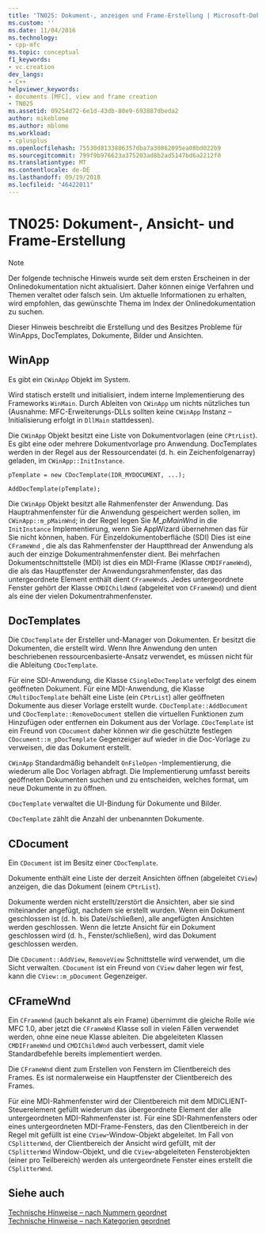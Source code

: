 ```yaml
---
title: 'TN025: Dokument-, anzeigen und Frame-Erstellung | Microsoft-Dokumentation'
ms.custom: ''
ms.date: 11/04/2016
ms.technology:
- cpp-mfc
ms.topic: conceptual
f1_keywords:
- vc.creation
dev_langs:
- C++
helpviewer_keywords:
- documents [MFC], view and frame creation
- TN025
ms.assetid: 09254d72-6e1d-43db-80e9-693887dbeda2
author: mikeblome
ms.author: mblome
ms.workload:
- cplusplus
ms.openlocfilehash: 75530d8133806357dba7a30862095ea08bd022b9
ms.sourcegitcommit: 799f9b976623a375203ad8b2ad5147bd6a2212f0
ms.translationtype: MT
ms.contentlocale: de-DE
ms.lasthandoff: 09/19/2018
ms.locfileid: "46422011"
---
```

# <a name="tn025-document-view-and-frame-creation"></a>TN025: Dokument-, Ansicht- und Frame-Erstellung

> [!NOTE]
>  Der folgende technische Hinweis wurde seit dem ersten Erscheinen in der Onlinedokumentation nicht aktualisiert. Daher können einige Verfahren und Themen veraltet oder falsch sein. Um aktuelle Informationen zu erhalten, wird empfohlen, das gewünschte Thema im Index der Onlinedokumentation zu suchen.

Dieser Hinweis beschreibt die Erstellung und des Besitzes Probleme für WinApps, DocTemplates, Dokumente, Bilder und Ansichten.

## <a name="winapp"></a>WinApp

Es gibt ein `CWinApp` Objekt im System.

Wird statisch erstellt und initialisiert, indem interne Implementierung des Frameworks `WinMain`. Durch Ableiten von `CWinApp` um nichts nützliches tun (Ausnahme: MFC-Erweiterungs-DLLs sollten keine `CWinApp` Instanz – Initialisierung erfolgt in `DllMain` stattdessen).

Die `CWinApp` Objekt besitzt eine Liste von Dokumentvorlagen (eine `CPtrList`). Es gibt eine oder mehrere Dokumentvorlage pro Anwendung. DocTemplates werden in der Regel aus der Ressourcendatei (d. h. ein Zeichenfolgenarray) geladen, im `CWinApp::InitInstance`.

```
pTemplate = new CDocTemplate(IDR_MYDOCUMENT, ...);

AddDocTemplate(pTemplate);
```

Die `CWinApp` Objekt besitzt alle Rahmenfenster der Anwendung. Das Hauptrahmenfenster für die Anwendung gespeichert werden sollen, im `CWinApp::m_pMainWnd`; in der Regel legen Sie *M_pMainWnd* in die `InitInstance` Implementierung, wenn Sie AppWizard übernehmen das für Sie nicht können, haben. Für Einzeldokumentoberfläche (SDI) Dies ist eine `CFrameWnd` , die als das Rahmenfenster der Hauptthread der Anwendung als auch der einzige Dokumentrahmenfenster dient. Bei mehrfachen Dokumentschnittstelle (MDI) ist dies ein MDI-Frame (Klasse `CMDIFrameWnd`), die als das Hauptfenster der Anwendungsrahmenfenster, das das untergeordnete Element enthält dient `CFrameWnd`s. Jedes untergeordnete Fenster gehört der Klasse `CMDIChildWnd` (abgeleitet von `CFrameWnd`) und dient als eine der vielen Dokumentrahmenfenster.

## <a name="doctemplates"></a>DocTemplates

Die `CDocTemplate` der Ersteller und-Manager von Dokumenten. Er besitzt die Dokumenten, die erstellt wird. Wenn Ihre Anwendung den unten beschriebenen ressourcenbasierte-Ansatz verwendet, es müssen nicht für die Ableitung `CDocTemplate`.

Für eine SDI-Anwendung, die Klasse `CSingleDocTemplate` verfolgt des einem geöffneten Dokument. Für eine MDI-Anwendung, die Klasse `CMultiDocTemplate` behält eine Liste (ein `CPtrList`) aller geöffneten Dokumente aus dieser Vorlage erstellt wurde. `CDocTemplate::AddDocument` und `CDocTemplate::RemoveDocument` stellen die virtuellen Funktionen zum Hinzufügen oder entfernen ein Dokument aus der Vorlage. `CDocTemplate` ist ein Freund von `CDocument` daher können wir die geschützte festlegen `CDocument::m_pDocTemplate` Gegenzeiger auf wieder in die Doc-Vorlage zu verweisen, die das Dokument erstellt.

`CWinApp` Standardmäßig behandelt `OnFileOpen` -Implementierung, die wiederum alle Doc Vorlagen abfragt. Die Implementierung umfasst bereits geöffneten Dokumenten suchen und zu entscheiden, welches format, um neue Dokumente in zu öffnen.

`CDocTemplate` verwaltet die UI-Bindung für Dokumente und Bilder.

`CDocTemplate` zählt die Anzahl der unbenannten Dokumente.

## <a name="cdocument"></a>CDocument

Ein `CDocument` ist im Besitz einer `CDocTemplate`.

Dokumente enthält eine Liste der derzeit Ansichten öffnen (abgeleitet `CView`) anzeigen, die das Dokument (einem `CPtrList`).

Dokumente werden nicht erstellt/zerstört die Ansichten, aber sie sind miteinander angefügt, nachdem sie erstellt wurden. Wenn ein Dokument geschlossen ist (d. h. bis Datei/schließen), alle angefügten Ansichten werden geschlossen. Wenn die letzte Ansicht für ein Dokument geschlossen wird (d. h., Fenster/schließen), wird das Dokument geschlossen werden.

Die `CDocument::AddView`, `RemoveView` Schnittstelle wird verwendet, um die Sicht verwalten. `CDocument` ist ein Freund von `CView` daher legen wir fest, kann die `CView::m_pDocument` Gegenzeiger.

## <a name="cframewnd"></a>CFrameWnd

Ein `CFrameWnd` (auch bekannt als ein Frame) übernimmt die gleiche Rolle wie MFC 1.0, aber jetzt die `CFrameWnd` Klasse soll in vielen Fällen verwendet werden, ohne eine neue Klasse ableiten. Die abgeleiteten Klassen `CMDIFrameWnd` und `CMDIChildWnd` auch verbessert, damit viele Standardbefehle bereits implementiert werden.

Die `CFrameWnd` dient zum Erstellen von Fenstern im Clientbereich des Frames. Es ist normalerweise ein Hauptfenster der Clientbereich des Frames.

Für eine MDI-Rahmenfenster wird der Clientbereich mit dem MDICLIENT-Steuerelement gefüllt wiederum das übergeordnete Element der alle untergeordneten MDI-Rahmenfenster ist. Für eine SDI-Rahmenfensters oder eines untergeordneten MDI-Frame-Fensters, das den Clientbereich in der Regel mit gefüllt ist eine `CView`-Window-Objekt abgeleitet. Im Fall von `CSplitterWnd`, der Clientbereich der Ansicht wird gefüllt, mit der `CSplitterWnd` Window-Objekt, und die `CView`-abgeleiteten Fensterobjekten (einer pro Teilbereich) werden als untergeordnete Fenster eines erstellt die `CSplitterWnd`.

## <a name="see-also"></a>Siehe auch

[Technische Hinweise – nach Nummern geordnet](../mfc/technical-notes-by-number.md)<br/>
[Technische Hinweise – nach Kategorien geordnet](../mfc/technical-notes-by-category.md)

